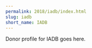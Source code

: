 ```yaml
---
permalink: 2018/iadb/index.html
slug: iadb
short_name: IADB
---
```


Donor profile for IADB goes here.
